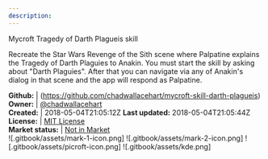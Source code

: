 ```yaml
---
description: 
---
```

Mycroft Tragedy of Darth Plagueis skill

Recreate the Star Wars Revenge of the Sith scene where Palpatine explains the Tragedy of Darth Plaguies to Anakin.
You must start the skill by asking about "Darth Plaguies". After that you can navigate via any of Anakin's dialog
in that scene and the app will respond as Palpatine.

**Github:** | (https://github.com/chadwallacehart/mycroft-skill-darth-plagueis)  
**Owner:** | [@chadwallacehart](https://github.com/chadwallacehart)  
**Created:** | 2018-05-04T21:05:12Z  **Last updated:** 2018-05-04T21:05:44Z  
**License:** | [MIT License](https://api.github.com/licenses/mit)  
**Market status:** | [Not in Market](https://market.mycroft.ai/skill/)  
 ![.gitbook/assets/mark-1-icon.png]  ![.gitbook/assets/mark-2-icon.png]  ![.gitbook/assets/picroft-icon.png]  ![.gitbook/assets/kde.png]  
